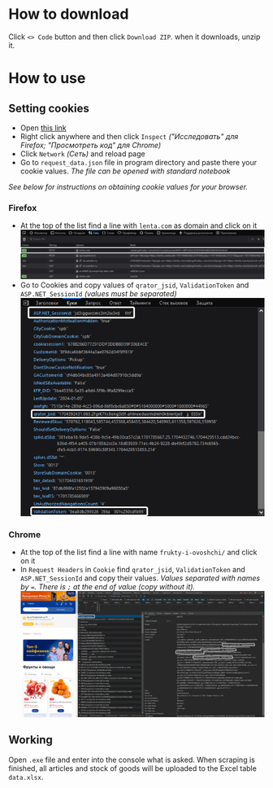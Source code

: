 # How to download
Click `<> Code` button and then click `Download ZIP`. when it downloads, unzip it.

# How to use
## Setting cookies
- Open [this link](https://lenta.com/catalog/frukty-i-ovoshchi/)
- Right click anywhere and then click `Inspect` _("Исследовать" для Firefox; "Просмотреть код" для Chrome)_
- Click `Network` _(Сеть)_ and reload page 
- Go to `request_data.json` file in program directory and paste there your cookie values. 
_The file can be opened with standard notebook_ 

_See below for instructions on obtaining cookie values for your browser._


### Firefox
- At the top of the list find a line with `lenta.com` as domain and click on it
![Alt text](image.png)
- Go to Cookies and copy values of `qrator_jsid`, `ValidationToken` and `ASP.NET_SessionId` _(values must be separated)_
![Alt text](image-1.png)

### Chrome
- At the top of the list find a line with name `frukty-i-ovoshchi/` and click on it
- In `Request Headers` in `Cookie` find `qrator_jsid`, `ValidationToken` and `ASP.NET_SessionId` and copy their values.  _Values separated with names by `=`. There is `;` at the end of value (copy without it)._
![Alt text](chrome_5UNnWmL079.png)

## Working
Open `.exe` file and enter into the console what is asked. When scraping is finished, all articles and stock of goods will be uploaded to the Excel table `data.xlsx`.